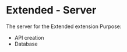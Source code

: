<h1>Extended - Server</h1>
The server for the Extended extension
Purpose:
<ul>
  <li>API creation</li>
  <li>Database</li>
</ul>
